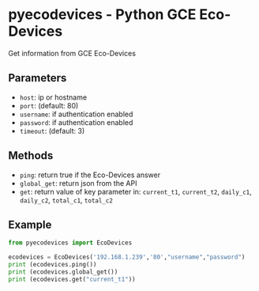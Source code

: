# pyecodevices - Python GCE Eco-Devices

Get information from GCE Eco-Devices

## Parameters

- `host`: ip or hostname
- `port`: (default: 80)
- `username`: if authentication enabled
- `password`: if authentication enabled
- `timeout`: (default: 3)

## Methods

- `ping`: return true if the Eco-Devices answer
- `global_get`: return json from the API
- `get`: return value of key parameter in: `current_t1`, `current_t2`, `daily_c1`, `daily_c2`, `total_c1`, `total_c2`

## Example

```python
from pyecodevices import EcoDevices

ecodevices = EcoDevices('192.168.1.239','80',"username","password")
print (ecodevices.ping())
print (ecodevices.global_get())
print (ecodevices.get("current_t1"))
```

